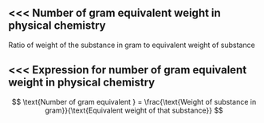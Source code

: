 <<<
 Number of gram equivalent weight in physical chemistry
---

Ratio of weight of the substance in gram to equivalent weight of substance

>>> 
<<<
 Expression for number of gram equivalent weight in physical chemistry
---

$$ \text{Number of gram equivalent } = \frac{\text{Weight of substance in gram}}{\text{Equivalent weight of that substance}} $$ 
>>> 
